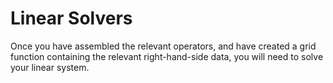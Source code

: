 Linear Solvers
==============

Once you have assembled the relevant operators, and have created a grid function containing
the relevant right-hand-side data, you will need to solve your linear system.
